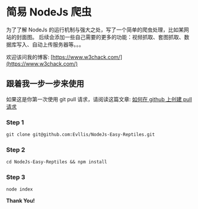 <!--
 * @Description: nodejs爬虫
 * @Author: Evllis
 * @Date: 2019-10-10 14:30:25
 * @LastEditors: Evllis
 * @LastEditTime: 2019-10-10 15:12:19
 -->

# 简易 NodeJs 爬虫

为了了解 NodeJs 的运行机制与强大之处，写了一个简单的爬虫处理，比如某网站的封面图。
后续会添加一些自己需要的更多的功能：视频抓取、套图抓取、数据库写入、自动上传服务器等。。。

欢迎该问我的博客: [https://www.w3chack.com/](https://www.w3chack.com/)

## 跟着我一步一步来使用

如果这是你第一次使用 git pull 请求，请阅读这篇文章: [如何在 github 上创建 pull 请求](https://www.digitalocean.com/community/tutorials/how-to-create-a-pull-request-on-github)

### Step 1

```markdown
git clone git@github.com:Evllis/NodeJs-Easy-Reptiles.git
```

### Step 2

```markdown
cd NodeJs-Easy-Reptiles && npm install
```

### Step 3

```markdown
node index
```

**Thank You!**
